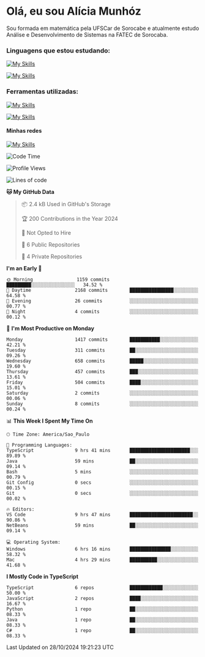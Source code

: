 # Olá, eu sou Alícia Munhóz

<p>Sou formada em matemática pela UFSCar de Sorocabe e atualmente estudo Análise e Desenvolvimento de Sistemas na FATEC de Sorocaba.</p>

### Linguagens que estou estudando:

[![My Skills](https://skillicons.dev/icons?i=js,ts,html,css)](https://skillicons.dev)


[![My Skills](https://skillicons.dev/icons?i=nodejs,java,py,latex)](https://skillicons.dev)

### Ferramentas utilizadas:

[![My Skills](https://skillicons.dev/icons?i=vscode,discord,figma,git)](https://skillicons.dev)

[![My Skills](https://skillicons.dev/icons?i=github,gmail,mongodb,sublime)](https://skillicons.dev)

#### Minhas redes
[![My Skills](https://skillicons.dev/icons?i=linkedin)](https://www.linkedin.com/in/aliciamunhozfrancodecamargo/)

<!--START_SECTION:waka-->
![Code Time](http://img.shields.io/badge/Code%20Time-136%20hrs%2040%20mins-blue)

![Profile Views](http://img.shields.io/badge/Profile%20Views-6-blue)

![Lines of code](https://img.shields.io/badge/From%20Hello%20World%20I%27ve%20Written-4.7%20million%20lines%20of%20code-blue)

**🐱 My GitHub Data** 

> 📦 2.4 kB Used in GitHub's Storage 
 > 
> 🏆 200 Contributions in the Year 2024
 > 
> 🚫 Not Opted to Hire
 > 
> 📜 6 Public Repositories 
 > 
> 🔑 4 Private Repositories 
 > 
**I'm an Early 🐤** 

```text
🌞 Morning                1159 commits        █████████░░░░░░░░░░░░░░░░   34.52 % 
🌆 Daytime                2168 commits        ████████████████░░░░░░░░░   64.58 % 
🌃 Evening                26 commits          ░░░░░░░░░░░░░░░░░░░░░░░░░   00.77 % 
🌙 Night                  4 commits           ░░░░░░░░░░░░░░░░░░░░░░░░░   00.12 % 
```
📅 **I'm Most Productive on Monday** 

```text
Monday                   1417 commits        ███████████░░░░░░░░░░░░░░   42.21 % 
Tuesday                  311 commits         ██░░░░░░░░░░░░░░░░░░░░░░░   09.26 % 
Wednesday                658 commits         █████░░░░░░░░░░░░░░░░░░░░   19.60 % 
Thursday                 457 commits         ███░░░░░░░░░░░░░░░░░░░░░░   13.61 % 
Friday                   504 commits         ████░░░░░░░░░░░░░░░░░░░░░   15.01 % 
Saturday                 2 commits           ░░░░░░░░░░░░░░░░░░░░░░░░░   00.06 % 
Sunday                   8 commits           ░░░░░░░░░░░░░░░░░░░░░░░░░   00.24 % 
```


📊 **This Week I Spent My Time On** 

```text
🕑︎ Time Zone: America/Sao_Paulo

💬 Programming Languages: 
TypeScript               9 hrs 41 mins       ██████████████████████░░░   89.89 % 
Java                     59 mins             ██░░░░░░░░░░░░░░░░░░░░░░░   09.14 % 
Bash                     5 mins              ░░░░░░░░░░░░░░░░░░░░░░░░░   00.79 % 
Git Config               0 secs              ░░░░░░░░░░░░░░░░░░░░░░░░░   00.15 % 
Git                      0 secs              ░░░░░░░░░░░░░░░░░░░░░░░░░   00.02 % 

🔥 Editors: 
VS Code                  9 hrs 47 mins       ███████████████████████░░   90.86 % 
NetBeans                 59 mins             ██░░░░░░░░░░░░░░░░░░░░░░░   09.14 % 

💻 Operating System: 
Windows                  6 hrs 16 mins       ███████████████░░░░░░░░░░   58.32 % 
Mac                      4 hrs 29 mins       ██████████░░░░░░░░░░░░░░░   41.68 % 
```

**I Mostly Code in TypeScript** 

```text
TypeScript               6 repos             ████████████░░░░░░░░░░░░░   50.00 % 
JavaScript               2 repos             ████░░░░░░░░░░░░░░░░░░░░░   16.67 % 
Python                   1 repo              ██░░░░░░░░░░░░░░░░░░░░░░░   08.33 % 
Java                     1 repo              ██░░░░░░░░░░░░░░░░░░░░░░░   08.33 % 
C#                       1 repo              ██░░░░░░░░░░░░░░░░░░░░░░░   08.33 % 
```




 Last Updated on 28/10/2024 19:21:23 UTC
<!--END_SECTION:waka-->
